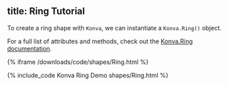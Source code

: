 title: Ring Tutorial
---

To create a ring shape with `Konva`, we can instantiate a `Konva.Ring()` object.

For a full list of attributes and methods, check out the [Konva.Ring documentation](https://konvajs.github.io/api/Konva.Ring.html).

{% iframe /downloads/code/shapes/Ring.html %}

{% include_code Konva Ring Demo shapes/Ring.html %}
